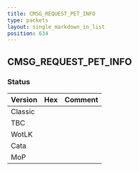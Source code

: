```yaml
---
title: CMSG_REQUEST_PET_INFO
type: packets
layout: single_markdown_in_list
position: 634
---
```


## CMSG_REQUEST_PET_INFO

### Status

Version    | Hex        | Comment
---------- | ---------- | ---------- 
Classic    |            |
TBC        |            |
WotLK      |            |
Cata       |            |
MoP        |            |